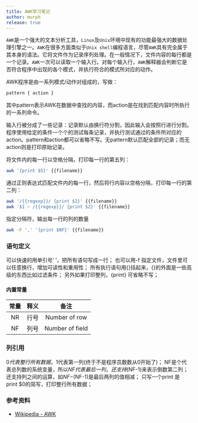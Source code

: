 ```yaml
---
title: AWK学习笔记
author: murph
release: true
---
```


`AWK`是一个强大的文本分析工具，`Linux`及`Unix`环境中现有的功能最强大的数据处理引擎之一。`AWK`在很多方面类似于`Unix shell`编程语言，尽管`AWK`具有完全属于其本身的语法。它将文件作为记录序列处理。在一般情况下，文件内容的每行都是一个记录。`AWK`一次可以读取一个输入行。对每个输入行，`AWK`解释器会判断它是否符合程序中出现的各个模式，并执行符合的模式所对应的动作。

<!-- more -->

AWK程序是由一系列模式/动作对组成的，写做：

```sh
pattern { action }
```

其中pattern表示AWK在数据中查找的内容，而action是在找到匹配内容时所执行的一系列命令。

输入行被分成了一些记录：记录默认由换行符分割，因此输入会按照行进行分割。程序使用给定的条件一个个的测试每条记录，并执行测试通过的条件所对应的action。pattern和action都可以省略不写。无pattern默认匹配全部的记录；而无action则是打印原始记录。

将文件内的每一行以空格分隔，打印每一行的第五列：

```sh
awk '{print $5}' {{filename}}
```

通过正则表达式匹配文件内的每一行，然后将行内容以空格分隔，打印每一行的第二列：

```sh
awk '/{{regexp}}/ {print $2}' {{filename}}
awk '$1 ~ /{{regexp}}/ {print $2}' {{filename}}
```

指定分隔符，输出每一行的列的数量

```sh
awk -F ',' '{print $NF}' {{filename}}
```

### 语句定义

可以快速的用单引号’ ’，把所有语句写成一行；
也可以用-f 指定文件，文件里可以任意换行，增加可读性和重用性；
所有执行语句用{}括起来，{}的外面是一些高级的东西比如过滤条件；
另外如果打印整列，{print} 可省略不写；

#### 内置常量

|  常量   | 释义  | 备注 |
| :----: | :----: | :----: |
| NR  | 行号 | Number of row |
| NF  | 列号 | Number of field |

### 列引用

$0代表整行所有数据，$1代表第一列(终于不是程序员数数从0开始了)；
NF是个代表总列数的系统变量，所以$NF代表最后一列，还支持$(NF-1)来表示倒数第二列；
还支持列之间的运算，如$NF-$(NF-1)是最后两列的值相减；
只写一个print 是 print $0的简写，打印整行所有数据；

### 参考资料

- [Wikipedia - AWK](https://zh.wikipedia.org/wiki/AWK)
